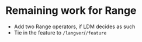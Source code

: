 Remaining work for Range
===

* Add two Range operators, if LDM decides as such
* Tie in the feature to `/langver`/`/feature`
